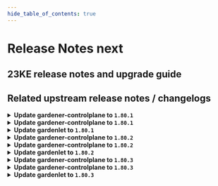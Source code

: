 ```yaml
---
hide_table_of_contents: true
---
```


# Release Notes next

## 23KE release notes and upgrade guide

## Related upstream release notes / changelogs


<details>
<summary><b>Update gardener-controlplane to <code>1.80.1</code></b></summary>

# [gardener/gardener]

## 🐛 Bug Fixes

- `[USER]` The two additional labels `worker.gardener.cloud/image-name` and `worker.gardener.cloud/image-version` that were previously introduced and attached to worker nodes are removed again to fix a regression that causes the `kubelet` to restart on nodes that are due to be upgraded to a new OS but not rolled yet which causes their `Pod`s to become temporarily unready. by @gardener-ci-robot [#8551]

## Docker Images
admission-controller: `eu.gcr.io/gardener-project/gardener/admission-controller:v1.80.1`
apiserver: `eu.gcr.io/gardener-project/gardener/apiserver:v1.80.1`
controller-manager: `eu.gcr.io/gardener-project/gardener/controller-manager:v1.80.1`
scheduler: `eu.gcr.io/gardener-project/gardener/scheduler:v1.80.1`
operator: `eu.gcr.io/gardener-project/gardener/operator:v1.80.1`
gardenlet: `eu.gcr.io/gardener-project/gardener/gardenlet:v1.80.1`
resource-manager: `eu.gcr.io/gardener-project/gardener/resource-manager:v1.80.1`

</details>

<details>
<summary><b>Update gardener-controlplane to <code>1.80.1</code></b></summary>

# [gardener/gardener]

## 🐛 Bug Fixes

- `[USER]` The two additional labels `worker.gardener.cloud/image-name` and `worker.gardener.cloud/image-version` that were previously introduced and attached to worker nodes are removed again to fix a regression that causes the `kubelet` to restart on nodes that are due to be upgraded to a new OS but not rolled yet which causes their `Pod`s to become temporarily unready. by @gardener-ci-robot [#8551]

## Docker Images
admission-controller: `eu.gcr.io/gardener-project/gardener/admission-controller:v1.80.1`
apiserver: `eu.gcr.io/gardener-project/gardener/apiserver:v1.80.1`
controller-manager: `eu.gcr.io/gardener-project/gardener/controller-manager:v1.80.1`
scheduler: `eu.gcr.io/gardener-project/gardener/scheduler:v1.80.1`
operator: `eu.gcr.io/gardener-project/gardener/operator:v1.80.1`
gardenlet: `eu.gcr.io/gardener-project/gardener/gardenlet:v1.80.1`
resource-manager: `eu.gcr.io/gardener-project/gardener/resource-manager:v1.80.1`

</details>

<details>
<summary><b>Update gardenlet to <code>1.80.1</code></b></summary>

# [gardener/gardener]

## 🐛 Bug Fixes

- `[USER]` The two additional labels `worker.gardener.cloud/image-name` and `worker.gardener.cloud/image-version` that were previously introduced and attached to worker nodes are removed again to fix a regression that causes the `kubelet` to restart on nodes that are due to be upgraded to a new OS but not rolled yet which causes their `Pod`s to become temporarily unready. by @gardener-ci-robot [#8551]

## Docker Images
admission-controller: `eu.gcr.io/gardener-project/gardener/admission-controller:v1.80.1`
apiserver: `eu.gcr.io/gardener-project/gardener/apiserver:v1.80.1`
controller-manager: `eu.gcr.io/gardener-project/gardener/controller-manager:v1.80.1`
scheduler: `eu.gcr.io/gardener-project/gardener/scheduler:v1.80.1`
operator: `eu.gcr.io/gardener-project/gardener/operator:v1.80.1`
gardenlet: `eu.gcr.io/gardener-project/gardener/gardenlet:v1.80.1`
resource-manager: `eu.gcr.io/gardener-project/gardener/resource-manager:v1.80.1`

</details>

<details>
<summary><b>Update gardener-controlplane to <code>1.80.2</code></b></summary>

# [gardener/gardener]

## 🐛 Bug Fixes

- `[USER]` A bug causing unnecessary reorder of extension in `Shoot` `spec.extensions` is fixed. by @gardener-ci-robot [#8575]
- `[OPERATOR]` Fixed a possibility for the `migrate` phase of control plane migration to become permanently stuck if the shoot was created when the `MachineControllerManagerDeployment` feature gate is disabled, control plane migration is triggered for the shoot and the feature gate is enabled during the migration phase. by @gardener-ci-robot [#8570]

</details>

<details>
<summary><b>Update gardener-controlplane to <code>1.80.2</code></b></summary>

# [gardener/gardener]

## 🐛 Bug Fixes

- `[USER]` A bug causing unnecessary reorder of extension in `Shoot` `spec.extensions` is fixed. by @gardener-ci-robot [#8575]
- `[OPERATOR]` Fixed a possibility for the `migrate` phase of control plane migration to become permanently stuck if the shoot was created when the `MachineControllerManagerDeployment` feature gate is disabled, control plane migration is triggered for the shoot and the feature gate is enabled during the migration phase. by @gardener-ci-robot [#8570]

</details>

<details>
<summary><b>Update gardenlet to <code>1.80.2</code></b></summary>

# [gardener/gardener]

## 🐛 Bug Fixes

- `[USER]` A bug causing unnecessary reorder of extension in `Shoot` `spec.extensions` is fixed. by @gardener-ci-robot [#8575]
- `[OPERATOR]` Fixed a possibility for the `migrate` phase of control plane migration to become permanently stuck if the shoot was created when the `MachineControllerManagerDeployment` feature gate is disabled, control plane migration is triggered for the shoot and the feature gate is enabled during the migration phase. by @gardener-ci-robot [#8570]

</details>

<details>
<summary><b>Update gardener-controlplane to <code>1.80.3</code></b></summary>

# [gardener/gardener]

## 🐛 Bug Fixes

- `[USER]` A bug has been fixed that prevented users without permissions to list `CustomResourceDefinition`s from interacting with the Gardener APIs when using a `kubectl` version lower than `1.27`. by @gardener-ci-robot [#8580]

</details>

<details>
<summary><b>Update gardener-controlplane to <code>1.80.3</code></b></summary>

# [gardener/gardener]

## 🐛 Bug Fixes

- `[USER]` A bug has been fixed that prevented users without permissions to list `CustomResourceDefinition`s from interacting with the Gardener APIs when using a `kubectl` version lower than `1.27`. by @gardener-ci-robot [#8580]

</details>

<details>
<summary><b>Update gardenlet to <code>1.80.3</code></b></summary>

# [gardener/gardener]

## 🐛 Bug Fixes

- `[USER]` A bug has been fixed that prevented users without permissions to list `CustomResourceDefinition`s from interacting with the Gardener APIs when using a `kubectl` version lower than `1.27`. by @gardener-ci-robot [#8580]

</details>
